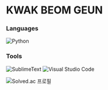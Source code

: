 # KWAK BEOM GEUN

### Languages
![Python](https://img.shields.io/badge/Python-3776AB.svg?&style=for-the-badge&logo=Python&logoColor=white)
### Tools
![SublimeText](https://img.shields.io/badge/SublimeText-FF9800.svg?&style=for-the-badge&logo=SublimeText&logoColor=white)
![Visual Studio Code](https://img.shields.io/badge/Visual%20Studio%20Code-007ACC.svg?&style=for-the-badge&logo=Visual%20Studio%20Code&logoColor=white)

![Solved.ac 프로필](http://mazassumnida.wtf/api/v2/generate_badge?boj=ggoon98)

